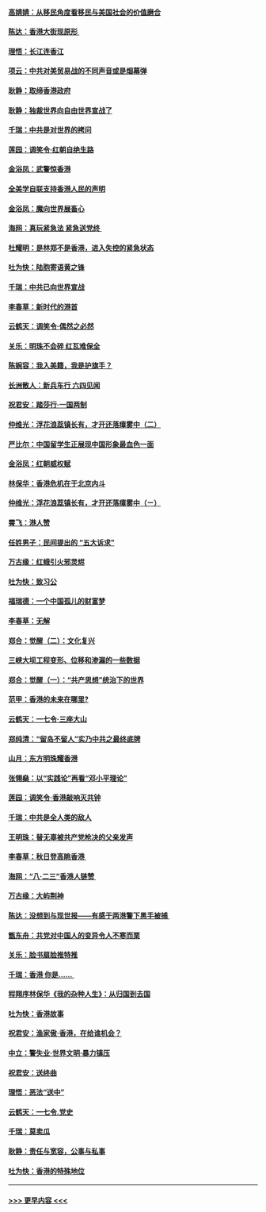 #### [高婧婧：从移民角度看移民与美国社会的价值磨合](../pages/nsc993/n11495757.md?t=09031555) 
#### [陈达：香港大街现原形 ](../pages/nsc993/n11495441.md?t=09031555) 
#### [理悟：长江连香江](../pages/nsc993/n11495377.md?t=09031555) 
#### [项云：中共对美贸易战的不同声音或是烟幕弹](../pages/nsc993/n11494929.md?t=09031555) 
#### [耿静：取缔香港政府](../pages/nsc993/n11494218.md?t=09031555) 
#### [耿静：独裁世界向自由世界宣战了](../pages/nsc993/n11494190.md?t=09031555) 
#### [千瑞：中共是对世界的拷问](../pages/nsc993/n11493021.md?t=09031555) 
#### [莲园：调笑令‧红朝自绝生路](../pages/nsc993/n11493011.md?t=09031555) 
#### [金浴凤：武警惊香港](../pages/nsc993/n11492994.md?t=09031555) 
#### [全美学自联支持香港人民的声明](../pages/nsc993/n11492630.md?t=09031555) 
#### [金浴凤：魔向世界展畜心](../pages/nsc993/n11492599.md?t=09031555) 
#### [海网：真玩紧急法 紧急送党终 ](../pages/nsc993/n11492535.md?t=09031555) 
#### [杜耀明：是林郑不是香港，进入失控的紧急状态](../pages/nsc993/n11491420.md?t=09031555) 
#### [吐为快：陆胞寄语黄之锋](../pages/nsc993/n11491117.md?t=09031555) 
#### [千瑞：中共已向世界宣战](../pages/nsc993/n11490123.md?t=09031555) 
#### [李春草：新时代的港首](../pages/nsc993/n11489864.md?t=09031555) 
#### [云鹤天：调笑令·偶然之必然](../pages/nsc993/n11489701.md?t=09031555) 
#### [关乐：明珠不会碎 红瓦难保全](../pages/nsc993/n11489647.md?t=09031555) 
#### [陈婉容：我入美籍，我是护旗手？](../pages/nsc993/n11487908.md?t=09031555) 
#### [长洲散人：新兵车行 六四见闻](../pages/nsc993/n11487729.md?t=09031555) 
#### [祝君安：踏莎行‧一国两制](../pages/nsc993/n11487699.md?t=09031555) 
#### [仲维光：浮花浪蕊镇长有，才开还落瘴雾中（二）](../pages/nsc993/n11483286.md?t=09031555) 
#### [严比尔：中国留学生正展现中国形象最血色一面](../pages/nsc993/n11485145.md?t=09031555) 
#### [金浴凤：红朝威权赋](../pages/nsc993/n11485191.md?t=09031555) 
#### [林保华：香港危机在于北京内斗](../pages/nsc993/n11484593.md?t=09031555) 
#### [仲维光：浮花浪蕊镇长有，才开还落瘴雾中（ㄧ）](../pages/nsc993/n11483259.md?t=09031555) 
#### [霄飞：港人赞](../pages/nsc993/n11482957.md?t=09031555) 
#### [任姓男子：民间提出的 “五大诉求”](../pages/nsc993/n11482897.md?t=09031555) 
#### [万古缘：红蛾引火邪灵烬](../pages/nsc993/n11482886.md?t=09031555) 
#### [吐为快：致习公](../pages/nsc993/n11482867.md?t=09031555) 
#### [福瑞德：一个中国孤儿的财富梦](../pages/nsc993/n11482817.md?t=09031555) 
#### [李春草：无解](../pages/nsc993/n11482791.md?t=09031555) 
#### [郑合：觉醒（二）：文化复兴](../pages/nsc993/n11478025.md?t=09031555) 
#### [三峡大坝工程变形、位移和渗漏的一些数据](../pages/nsc993/n11478232.md?t=09031555) 
#### [郑合：觉醒（一）：“共产思想”统治下的世界](../pages/nsc993/n11477663.md?t=09031555) 
#### [范甲：香港的未来在哪里?](../pages/nsc993/n11477249.md?t=09031555) 
#### [云鹤天：一七令·三座大山](../pages/nsc993/n11477192.md?t=09031555) 
#### [郑纯清：“留岛不留人”实乃中共之最终底牌](../pages/nsc993/n11476160.md?t=09031555) 
#### [山月：东方明珠耀香港](../pages/nsc993/n11476077.md?t=09031555) 
#### [张翎燊：以“实践论”再看“邓小平理论”](../pages/nsc993/n11475733.md?t=09031555) 
#### [莲园：调笑令‧香港敲响灭共钟](../pages/nsc993/n11475723.md?t=09031555) 
#### [千瑞：中共是全人类的敌人](../pages/nsc993/n11475329.md?t=09031555) 
#### [王明珠：替无辜被共产党枪决的父亲发声](../pages/nsc993/n11474570.md?t=09031555) 
#### [李春草：秋日登高眺香港 ](../pages/nsc993/n11474491.md?t=09031555) 
#### [海网：“八·二三”香港人链赞 ](../pages/nsc993/n11474538.md?t=09031555) 
#### [万古缘：大屿荆神](../pages/nsc993/n11474401.md?t=09031555) 
#### [陈达：没想到与现世报——有感于两港警下黑手被捕 ](../pages/nsc993/n11472557.md?t=09031555) 
#### [甑东舟：共党对中国人的变异令人不寒而栗](../pages/nsc993/n11472496.md?t=09031555) 
#### [关乐：脸书扇脸推特推](../pages/nsc993/n11472488.md?t=09031555) 
#### [千瑞：香港  你是…… ](../pages/nsc993/n11472459.md?t=09031555) 
#### [程翔序林保华《我的杂种人生》：从归国到去国](../pages/nsc993/n11472369.md?t=09031555) 
#### [吐为快：香港故事](../pages/nsc993/n11471931.md?t=09031555) 
#### [祝君安：渔家傲‧香港，在给谁机会？](../pages/nsc993/n11469718.md?t=09031555) 
#### [中立：警失业‧世界文明‧暴力镇压](../pages/nsc993/n11467566.md?t=09031555) 
#### [祝君安：送终曲](../pages/nsc993/n11467546.md?t=09031555) 
#### [理悟：恶法“送中”](../pages/nsc993/n11467290.md?t=09031555) 
#### [云鹤天：一七令.党史](../pages/nsc993/n11464122.md?t=09031555) 
#### [千瑞：莫卖瓜](../pages/nsc993/n11463014.md?t=09031555) 
#### [耿静：责任与宽容，公事与私事](../pages/nsc993/n11462810.md?t=09031555) 
#### [吐为快：香港的特殊地位](../pages/nsc993/n11462562.md?t=09031555) 

----
#### [ >>> 更早内容 <<< ](../indexes/nsc993-earlier.md)
